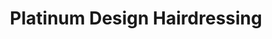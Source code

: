---
title: "Platinum Design Hairdressing"
url: /burnie/platinum-design-hairdressing/
shop: hairdresser
---